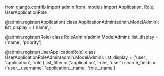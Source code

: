 from django.contrib import admin
from .models import Application, Role, UserApplicationRole

@admin.register(Application)
class ApplicationAdmin(admin.ModelAdmin):
    list_display = ('name',)

@admin.register(Role)
class RoleAdmin(admin.ModelAdmin):
    list_display = ('name', 'priority')

@admin.register(UserApplicationRole)
class UserApplicationRoleAdmin(admin.ModelAdmin):
    list_display = ('user', 'application', 'role')
    list_filter = ('application', 'role', 'user')
    search_fields = ('user__username', 'application__name', 'role__name')